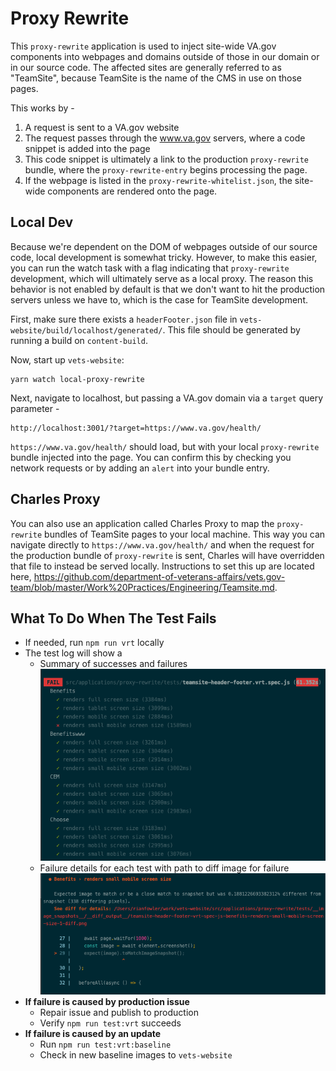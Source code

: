 # Proxy Rewrite
This `proxy-rewrite` application is used to inject site-wide VA.gov components into webpages and domains outside of those in our domain or in our source code. The affected sites are generally referred to as "TeamSite", because TeamSite is the name of the CMS in use on those pages.

This works by -

1. A request is sent to a VA.gov website
2. The request passes through the www.va.gov servers, where a code snippet is added into the page
3. This code snippet is ultimately a link to the production `proxy-rewrite` bundle, where the `proxy-rewrite-entry` begins processing the page.
4. If the webpage is listed in the `proxy-rewrite-whitelist.json`, the site-wide components are rendered onto the page.

## Local Dev
Because we're dependent on the DOM of webpages outside of our source code, local development is somewhat tricky. However, to make this easier, you can run the watch task with a flag indicating that `proxy-rewrite` development, which will ultimately serve as a local proxy. The reason this behavior is not enabled by default is that we don't want to hit the production servers unless we have to, which is the case for TeamSite development.

First, make sure there exists a `headerFooter.json` file in `vets-website/build/localhost/generated/`. This file should be generated by running a build on `content-build`.

Now, start up `vets-website`:

```
yarn watch local-proxy-rewrite
```

Next, navigate to localhost, but passing a VA.gov domain via a `target` query parameter -

```
http://localhost:3001/?target=https://www.va.gov/health/
```

`https://www.va.gov/health/` should load, but with your local `proxy-rewrite` bundle injected into the page. You can confirm this by checking you network requests or by adding an `alert` into your bundle entry.

## Charles Proxy
You can also use an application called Charles Proxy to map the `proxy-rewrite` bundles of TeamSite pages to your local machine. This way you can navigate directly to `https://www.va.gov/health/` and when the request for the production bundle of `proxy-rewrite` is sent, Charles will have overridden that file to instead be served locally. Instructions to set this up are located here, https://github.com/department-of-veterans-affairs/vets.gov-team/blob/master/Work%20Practices/Engineering/Teamsite.md.

## What To Do When The Test Fails
- If needed, run `npm run vrt` locally
- The test log will show a
  - Summary of successes and failures
 ![Test Summary Example](./readme-assets/vrt-test-summary-example.png)
  - Failure details for each test with path to diff image for failure
 ![Failure Detail Example](./readme-assets/cli-failure-example.png)
- **If failure is caused by production issue**
  - Repair issue and publish to production
  - Verify `npm run test:vrt` succeeds
- **If failure is caused by an update**
  - Run `npm run test:vrt:baseline`
  - Check in new baseline images to `vets-website`

